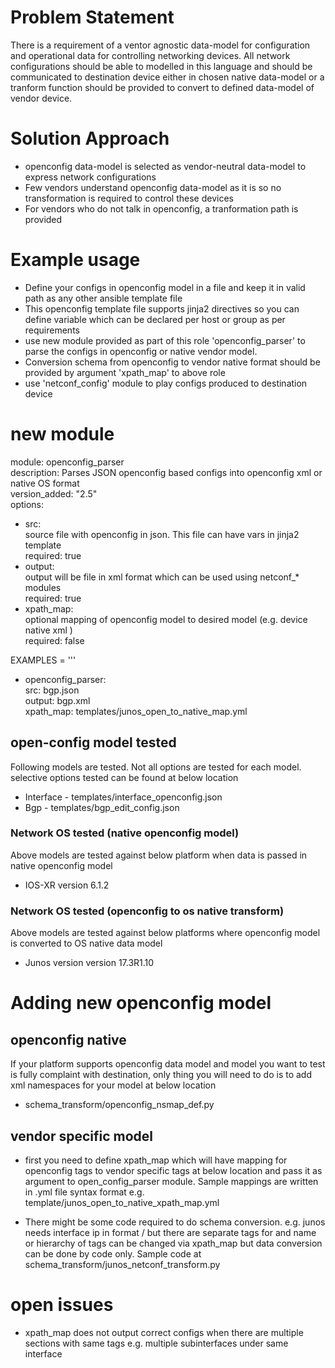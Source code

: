 # Problem Statement

There is a requirement of a ventor agnostic data-model for configuration and operational data for controlling networking devices. All network configurations should be able to modelled in this language and should be communicated to destination device either in chosen native data-model or a tranform function should be provided to convert to defined data-model of vendor device.

# Solution Approach
- openconfig data-model is selected as vendor-neutral data-model to express network configurations
- Few vendors understand openconfig data-model as it is so no transformation is required to control these devices
- For vendors who do not talk in openconfig, a tranformation path is provided

# Example usage
- Define your configs in openconfig model in a file and keep it in valid path as any other ansible template file
- This openconfig template file supports jinja2 directives so you can define variable which can be declared per
  host or group as per requirements
- use new module provided as part of this role 'openconfig_parser' to parse the configs in openconfig or native
  vendor model. 
- Conversion schema from openconfig to vendor native format should be provided by argument 'xpath_map' to above role
- use 'netconf_config' module to play configs produced to destination device

# new module

module: openconfig_parser                                                                                                                  
description: Parses JSON openconfig based configs into openconfig xml or native OS format                                                                                                                                    
version_added: "2.5"                                                                                                                        
options:                                                                                                                                    
   - src:                                                                                                                                      
       source file with openconfig in json. This file can have vars in jinja2 template                                                         
       required: true                                                                                                                          
   - output:                                                                                                                                   
       output will be file in xml format which can be used using netconf_* modules                                                                                                                                 
       required: true                                                                                                                          
   - xpath_map:                                                                                                                                
       optional mapping of openconfig model to desired model (e.g. device native xml )                                                                                                                           
       required: false                                                                                                                         
                                                                                                                                     
EXAMPLES = '''                                                                                                                              
- openconfig_parser:                                                                                                                       
    src: bgp.json                                                                                                                           
    output: bgp.xml                                                                                                                         
    xpath_map: templates/junos_open_to_native_map.yml  
    
 ## open-config model tested
 
 Following models are tested. Not all options are tested for each model. selective options tested can be found at below location
  - Interface - templates/interface_openconfig.json
  - Bgp - templates/bgp_edit_config.json 
 
 ### Network OS tested (native openconfig model)
 Above models are tested against below platform when data is passed in native openconfig model
 
 - IOS-XR version 6.1.2
 
 ### Network OS tested (openconfig to os native transform)
 
 Above models are tested against below platforms where openconfig model is converted to OS native data model
 - Junos version version 17.3R1.10
 
 # Adding new openconfig model
 
 ## openconfig native
 
 If your platform supports openconfig data model and model you want to test is fully complaint with destination, only thing you will need to do is to add xml namespaces for your model at below location
 
- schema_transform/openconfig_nsmap_def.py 

## vendor specific model
 - first you need to define xpath_map which will have mapping for openconfig tags to vendor specific tags at below location
   and pass it as argument to open_config_parser module.
   Sample mappings are written in .yml file syntax format e.g. template/junos_open_to_native_xpath_map.yml
   
 - There might be some code required to do schema conversion. e.g. junos needs interface ip in format <ip-address>/<mask>
   but there are separate tags for <ip-address> and <mask> name or hierarchy of tags can be changed via xpath_map but data
  conversion can be done by code only.
   Sample code at schema_transform/junos_netconf_transform.py
  
  
  # open issues
  - xpath_map does not output correct configs when there are multiple sections with same tags e.g. multiple subinterfaces under same interface
 
